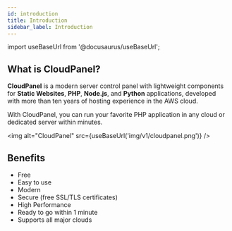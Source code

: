```yaml
---
id: introduction
title: Introduction
sidebar_label: Introduction
---
```


import useBaseUrl from '@docusaurus/useBaseUrl';

## What is CloudPanel?

**CloudPanel** is a modern server control panel with lightweight components for **Static Websites**, **PHP**, **Node.js**, and **Python** applications,
developed with more than ten years of hosting experience in the AWS cloud.

With CloudPanel, you can run your favorite PHP application in any cloud or dedicated server within minutes.

<img alt="CloudPanel" src={useBaseUrl('img/v1/cloudpanel.png')} />

## Benefits

- Free
- Easy to use
- Modern
- Secure (free SSL/TLS certificates)
- High Performance
- Ready to go within 1 minute
- Supports all major clouds